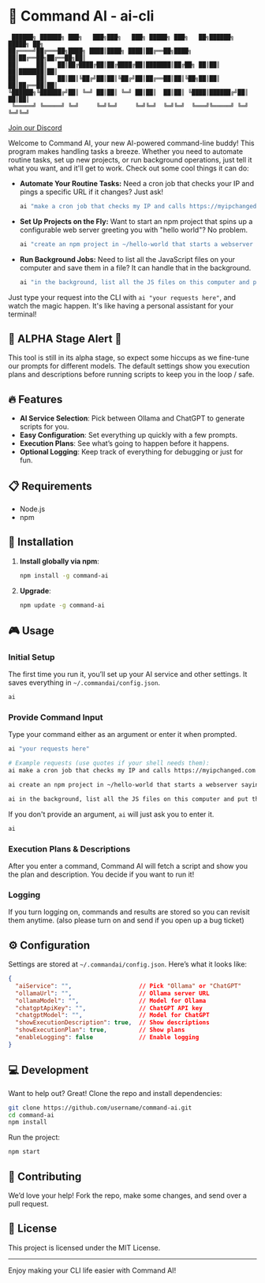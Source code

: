 # 🎉 Command AI - ai-cli

```text
 ██████╗ ██████╗ ███╗   ███╗███╗   ███╗ █████╗ ███╗   ██╗██████╗  █████╗ ██╗
██╔════╝██╔═══██╗████╗ ████║████╗ ████║██╔══██╗████╗  ██║██╔══██╗██╔══██╗██║
██║     ██║   ██║██╔████╔██║██╔████╔██║███████║██╔██╗ ██║██║  ██║███████║██║
██║     ██║   ██║██║╚██╔╝██║██║╚██╔╝██║██╔══██║██║╚██╗██║██║  ██║██╔══██║██║
╚██████╗╚██████╔╝██║ ╚═╝ ██║██║ ╚═╝ ██║██║  ██║██║ ╚████║██████╔╝██║  ██║██║
 ╚═════╝ ╚═════╝ ╚═╝     ╚═╝╚═╝     ╚═╝╚═╝  ╚═╝╚═╝  ╚═══╝╚═════╝ ╚═╝  ╚═╝╚═╝
 ```

[Join our Discord](https://discord.gg/wPsFbpFHVH)

Welcome to Command AI, your new AI-powered command-line buddy! This program makes handling tasks a breeze. Whether you need to automate routine tasks, set up new projects, or run background operations, just tell it what you want, and it'll get to work. Check out some cool things it can do:

- **Automate Your Routine Tasks:** Need a cron job that checks your IP and pings a specific URL if it changes? Just ask!

  ```bash
  ai "make a cron job that checks my IP and calls https://myipchanged.com when it changes"
  ```

- **Set Up Projects on the Fly:** Want to start an npm project that spins up a configurable web server greeting you with "hello world"? No problem.

  ```bash
  ai "create an npm project in ~/hello-world that starts a webserver saying 'hello world' and reads configs from a .env file"
  ```

- **Run Background Jobs:** Need to list all the JavaScript files on your computer and save them in a file? It can handle that in the background.

  ```bash
  ai "in the background, list all the JS files on this computer and put them in ~/js.txt"
  ```

Just type your request into the CLI with `ai "your requests here"`, and watch the magic happen. It's like having a personal assistant for your terminal!

## 🚧 ALPHA Stage Alert 🚧

This tool is still in its alpha stage, so expect some hiccups as we fine-tune our prompts for different models. The default settings show you execution plans and descriptions before running scripts to keep you in the loop / safe.

## 🔥 Features

- **AI Service Selection**: Pick between Ollama and ChatGPT to generate scripts for you.
- **Easy Configuration**: Set everything up quickly with a few prompts.
- **Execution Plans**: See what’s going to happen before it happens.
- **Optional Logging**: Keep track of everything for debugging or just for fun.

## 📋 Requirements

- Node.js
- npm

## 🚀 Installation

1. **Install globally via npm**:

    ```bash
    npm install -g command-ai
    ```

2. **Upgrade**:

    ```bash
    npm update -g command-ai
    ```

## 🎮 Usage

### Initial Setup

The first time you run it, you’ll set up your AI service and other settings. It saves everything in `~/.commandai/config.json`.

```bash
ai
```

### Provide Command Input

Type your command either as an argument or enter it when prompted.

```bash
ai "your requests here"

# Example requests (use quotes if your shell needs them):
ai make a cron job that checks my IP and calls https://myipchanged.com when it changes

ai create an npm project in ~/hello-world that starts a webserver saying "hello world" and reads configs from a .env file

ai in the background, list all the JS files on this computer and put them in ~/js.txt
```

If you don't provide an argument, `ai` will just ask you to enter it.

```bash
ai
```

### Execution Plans & Descriptions

After you enter a command, Command AI will fetch a script and show you the plan and description. You decide if you want to run it!

### Logging

If you turn logging on, commands and results are stored so you can revisit them anytime. (also please turn on and send if you open up a bug ticket)

## ⚙️ Configuration

Settings are stored at `~/.commandai/config.json`. Here’s what it looks like:

```json
{
  "aiService": "",                   // Pick "Ollama" or "ChatGPT"
  "ollamaUrl": "",                   // Ollama server URL
  "ollamaModel": "",                 // Model for Ollama
  "chatgptApiKey": "",               // ChatGPT API key
  "chatgptModel": "",                // Model for ChatGPT
  "showExecutionDescription": true,  // Show descriptions
  "showExecutionPlan": true,         // Show plans
  "enableLogging": false             // Enable logging
}
```

## 💻 Development

Want to help out? Great! Clone the repo and install dependencies:

```bash
git clone https://github.com/username/command-ai.git
cd command-ai
npm install
```

Run the project:

```bash
npm start
```

## 🤝 Contributing

We’d love your help! Fork the repo, make some changes, and send over a pull request.

## 📜 License

This project is licensed under the MIT License.

---

Enjoy making your CLI life easier with Command AI!
